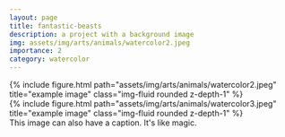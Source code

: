 ```yaml
---
layout: page
title: fantastic-beasts
description: a project with a background image
img: assets/img/arts/animals/watercolor2.jpeg
importance: 2
category: watercolor
---
```


<div class="row">
    <div class="col-sm mt-3 mt-md-0">
        {% include figure.html path="assets/img/arts/animals/watercolor2.jpeg" title="example image" class="img-fluid rounded z-depth-1" %}
    </div>
    <div class="col-sm mt-3 mt-md-0">
        {% include figure.html path="assets/img/arts/animals/watercolor3.jpeg" title="example image" class="img-fluid rounded z-depth-1" %}
    </div>
</div>
<div class="caption">
    This image can also have a caption. It's like magic.
</div>
